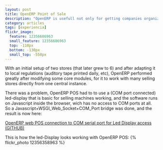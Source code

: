 ```yaml
---
layout: post
title: OpenERP Point of Sale
description: "OpenERP is usefull not only for getting companies organized, but also for using it as a selling machine"
category: articles
tags: [experiencia]
flickr_image:
  feature: 12356686963 
  small_feature: 12356686963 
  top: -110px 
  bottom: -130px
  small_top: -558px
---
```


With an initial setup of two stores (that later grew to 6) and after adapting it to local regulations (auditory tape printed daily, etc), OpenERP performed greatly after modifying some core modules, for it to work with many selling stores directly from one central instance.  

There was a problem, OpenERP POS had to to use a (COM port connected) led-display that is basic for selling machines working, and the software runs on Javascript inside the browser, wich has no access to COM ports at all. So a Javascript+WSGI_Web_Socket+COM_Port bridge was done, and the result is now here:

[OpenERP web POS connection to COM serial port for Led Display access (GITHUB)](https://github.com/guerrerocarlos/OpenERP-ledDisplay)

This is how the led-Display looks working with OpenERP POS:
{% flickr_photo 12356358963 %}
